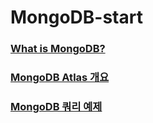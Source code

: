 # MongoDB-start

### [What is MongoDB?](./MongoDB소개.md) 

### [MongoDB Atlas 개요](./MongoDB%20Atlas%20개요.md)

### [MongoDB 쿼리 예제](./MongoDBQuery%20Example.md)